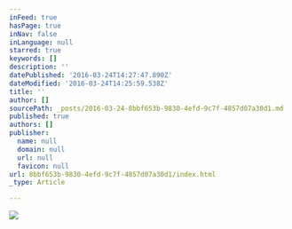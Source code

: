 ```yaml
---
inFeed: true
hasPage: true
inNav: false
inLanguage: null
starred: true
keywords: []
description: ''
datePublished: '2016-03-24T14:27:47.890Z'
dateModified: '2016-03-24T14:25:59.538Z'
title: ''
author: []
sourcePath: _posts/2016-03-24-8bbf653b-9830-4efd-9c7f-4857d07a30d1.md
published: true
authors: []
publisher:
  name: null
  domain: null
  url: null
  favicon: null
url: 8bbf653b-9830-4efd-9c7f-4857d07a30d1/index.html
_type: Article

---
```

![](https://s3-us-west-2.amazonaws.com/the-grid-img/p/f3f514b053ed5572030e5c4c87c2ffd5ce535208.jpg)